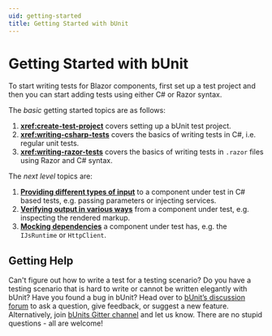 ```yaml
---
uid: getting-started
title: Getting Started with bUnit
---
```


# Getting Started with bUnit

To start writing tests for Blazor components, first set up a test project and then you can start adding tests using either C# or Razor syntax.

The *basic* getting started topics are as follows:

1. **<xref:create-test-project>** covers setting up a bUnit test project.
2. **<xref:writing-csharp-tests>** covers the basics of writing tests in C#, i.e. regular unit tests.
3. **<xref:writing-razor-tests>** covers the basics of writing tests in `.razor` files using Razor and C# syntax.  

The *next level* topics are:

1. **[Providing different types of input](xref:providing-input)** to a component under test in C# based tests, e.g. passing parameters or injecting services.
2. **[Verifying output in various ways](xref:verification)** from a component under test, e.g. inspecting the rendered markup.
3. **[Mocking dependencies](xref:test-doubles)** a component under test has, e.g. the `IJsRuntime` or `HttpClient`.

## Getting Help

Can't figure out how to write a test for a testing scenario? Do you have a testing scenario that is hard to write or cannot be written elegantly with bUnit? Have you found a bug in bUnit? Head over to [bUnit’s discussion forum](https://github.com/egil/bUnit/discussions) to ask a question, give feedback, or suggest a new feature. Alternatively, join [bUnits Gitter channel](https://gitter.im/egil/bunit) and let us know. There are no stupid questions - all are welcome!
